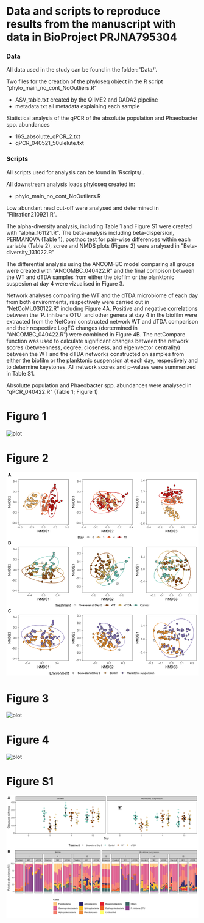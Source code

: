 # Data and scripts to reproduce results from the manuscript with data in BioProject PRJNA795304

### Data
All data used in the study can be found in the folder: 'Data/'.

Two files for the creation of the phyloseq object in the R script "phylo_main_no_cont_NoOutliers.R" 
- ASV_table.txt created by the QIIME2 and DADA2 pipeline
- metadata.txt all metadata explaining each sample

Statistical analysis of the qPCR of the absolutte population and Phaeobacter spp. abundances
- 16S_absolutte_qPCR_2.txt
- qPCR_040521_50ulelute.txt

### Scripts
All scripts used for analysis can be found in 'Rscripts/'. 

All downstream analysis loads phyloseq created in: 
- phylo_main_no_cont_NoOutliers.R

Low abundant read cut-off were analysed and determined in "Filtration210921.R". 

The alpha-diversity analysis, including Table 1 and Figure S1 were created with "alpha_161121.R". 
The beta-analysis including beta-dispersion, PERMANOVA (Table 1), posthoc test for pair-wise differences within each variable (Table 2), scree and NMDS plots (Figure 2) were analysed in "Beta-diversity_131022.R"

The differential analysis using the ANCOM-BC model comparing all groups were created with "ANCOMBC_040422.R" and the final compison between the WT and dTDA samples from either the biofilm or the planktonic suspesion at day 4 were vizualised in Figure 3. 

Network analyses comparing the WT and the dTDA microbiome of each day from both environments, respectively were carried out in "NetCoMi_030122.R" including Figure 4A. Positive and negative correlations between the 'P. inhibens OTU' and other genera at day 4 in the biofilm were extracted from the NetComi constructed network WT and dTDA comparison and their respective LogFC changes (dertermined in "ANCOMBC_040422.R") were combined in Figure 4B. The netCompare function was used to calculate significant changes between the network scores (betweenness, degree, closeness, and eigenvector centrality) between the WT and the dTDA networks constructed on samples from either the biofilm or the planktonic suspension at each day, respectively and to determine keystones. All network scores and p-values were summerized in Table S1. 

Absolutte population and Phaeobacter spp. abundances were analysed in "qPCR_040422.R" (Table 1; Figure 1)

# Figure 1
![plot](./Figures/Figure_1.tiff)
# Figure 2
![plot](./Figures/Figure_2.png)
# Figure 3
![plot](./Figures/Figure_3.tiff)
# Figure 4
![plot](./Figures/Figure_4_181022.tiff)
# Figure S1
![plot](./Figures/Figure_S1_Alpha_diversity.png)




